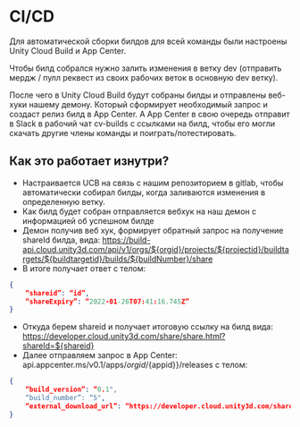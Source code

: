 # CI/CD

Для автоматической сборки билдов для всей команды были настроены Unity Cloud Build и App Center.

Чтобы билд собрался нужно залить изменения в ветку dev (отправить мердж / пулл реквест из своих рабочих веток в основную dev ветку).

После чего в Unity Cloud Build будут собраны билды и отправлены веб-хуки нашему демону. Который сформирует необходимый запрос и создаст релиз билд в App Center. А App Center в свою очередь отправит в Slack в рабочий чат cv-builds с ссылками на билд, чтобы его могли скачать другие члены команды и поиграть/потестировать.

## Как это работает изнутри?

- Настраивается UCB на связь с нашим репозиторием в gitlab, чтобы автоматически собирал билды, когда заливаются изменения в определенную ветку.
- Как билд будет собран отправляется вебхук на наш демон с информацией об успешном билде
- Демон получив веб хук, формирует обратный запрос на получение shareId билда, вида:
https://build-api.cloud.unity3d.com/api/v1/orgs/${orgid}/projects/${projectid}/buildtargets/${buildtargetid}/builds/${buildNumber}/share
- В итоге получает ответ с телом:
``` json
{
    “shareid”: “id”,
    “shareExpiry”: “2022-01-26T07:41:16.745Z”
}
```
- Откуда берем shareid и получает итоговую ссылку на билд вида:
https://developer.cloud.unity3d.com/share/share.html?shareId=${shareid}
- Далее отправляем запрос в App Center:
api.appcenter.ms/v0.1/apps/${orgid}/${appid}}/releases
с телом:
``` json
{
    “build_version”: “0.1",
    “build_number”: “5",
    “external_download_url”: “https://developer.cloud.unity3d.com/share/share.html?shareId=${shareid}”
}
```